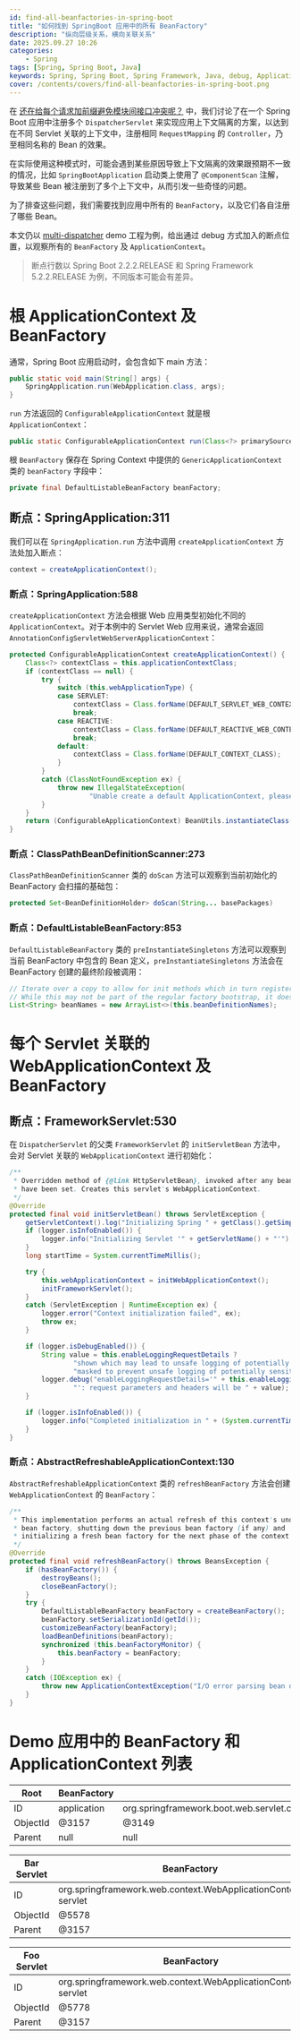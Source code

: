 ```yaml
---
id: find-all-beanfactories-in-spring-boot
title: "如何找到 SpringBoot 应用中的所有 BeanFactory"
description: "纵向层级关系，横向关联关系"
date: 2025.09.27 10:26
categories:
    - Spring
tags: [Spring, Spring Boot, Java]
keywords: Spring, Spring Boot, Spring Framework, Java, debug, ApplicationContext, BeanFactory, DispatcherServlet, SpringBootApplication
cover: /contents/covers/find-all-beanfactories-in-spring-boot.png
---
```


在 [还在给每个请求加前缀避免模块间接口冲突呢？](https://alphahinex.github.io/2020/04/24/multi-dispatcherservlet/) 中，我们讨论了在一个 Spring Boot 应用中注册多个 `DispatcherServlet` 来实现应用上下文隔离的方案，以达到在不同 Servlet 关联的上下文中，注册相同 `RequestMapping` 的 `Controller`，乃至相同名称的 Bean 的效果。

在实际使用这种模式时，可能会遇到某些原因导致上下文隔离的效果跟预期不一致的情况，比如 `SpringBootApplication` 启动类上使用了 `@ComponentScan` 注解，导致某些 Bean 被注册到了多个上下文中，从而引发一些奇怪的问题。

为了排查这些问题，我们需要找到应用中所有的 `BeanFactory`，以及它们各自注册了哪些 Bean。

本文仍以 [multi-dispatcher](https://github.com/AlphaHinex/multi-dispatcher) demo 工程为例，给出通过 debug 方式加入的断点位置，以观察所有的 `BeanFactory` 及 `ApplicationContext`。

> 断点行数以 Spring Boot 2.2.2.RELEASE 和 Spring Framework 5.2.2.RELEASE 为例，不同版本可能会有差异。

# 根 ApplicationContext 及 BeanFactory

通常，Spring Boot 应用启动时，会包含如下 main 方法：

```java
public static void main(String[] args) {
    SpringApplication.run(WebApplication.class, args);
}
```

`run` 方法返回的 `ConfigurableApplicationContext` 就是根 `ApplicationContext`：

```java
public static ConfigurableApplicationContext run(Class<?> primarySource, String... args)
```

根 `BeanFactory` 保存在 Spring Context 中提供的 `GenericApplicationContext` 类的 `beanFactory` 字段中：

```java
private final DefaultListableBeanFactory beanFactory;
```

## 断点：SpringApplication:311

我们可以在 `SpringApplication.run` 方法中调用 `createApplicationContext` 方法处加入断点：

```java
context = createApplicationContext();
```

### 断点：SpringApplication:588

`createApplicationContext` 方法会根据 Web 应用类型初始化不同的 `ApplicationContext`。对于本例中的 Servlet Web 应用来说，通常会返回 `AnnotationConfigServletWebServerApplicationContext`：

```java
protected ConfigurableApplicationContext createApplicationContext() {
    Class<?> contextClass = this.applicationContextClass;
    if (contextClass == null) {
        try {
            switch (this.webApplicationType) {
            case SERVLET:
                contextClass = Class.forName(DEFAULT_SERVLET_WEB_CONTEXT_CLASS);
                break;
            case REACTIVE:
                contextClass = Class.forName(DEFAULT_REACTIVE_WEB_CONTEXT_CLASS);
                break;
            default:
                contextClass = Class.forName(DEFAULT_CONTEXT_CLASS);
            }
        }
        catch (ClassNotFoundException ex) {
            throw new IllegalStateException(
                    "Unable create a default ApplicationContext, please specify an ApplicationContextClass", ex);
        }
    }
    return (ConfigurableApplicationContext) BeanUtils.instantiateClass(contextClass);
}
```

### 断点：ClassPathBeanDefinitionScanner:273

`ClassPathBeanDefinitionScanner` 类的 `doScan` 方法可以观察到当前初始化的 BeanFactory 会扫描的基础包：

```java
protected Set<BeanDefinitionHolder> doScan(String... basePackages)
```

### 断点：DefaultListableBeanFactory:853

`DefaultListableBeanFactory` 类的 `preInstantiateSingletons` 方法可以观察到当前 BeanFactory 中包含的 Bean 定义，`preInstantiateSingletons` 方法会在 BeanFactory 创建的最终阶段被调用：

```java
// Iterate over a copy to allow for init methods which in turn register new bean definitions.
// While this may not be part of the regular factory bootstrap, it does otherwise work fine.
List<String> beanNames = new ArrayList<>(this.beanDefinitionNames);
```

# 每个 Servlet 关联的 WebApplicationContext 及 BeanFactory

## 断点：FrameworkServlet:530

在 `DispatcherServlet` 的父类 `FrameworkServlet` 的 `initServletBean` 方法中，会对 Servlet 关联的 `WebApplicationContext` 进行初始化：

```java
/**
 * Overridden method of {@link HttpServletBean}, invoked after any bean properties
 * have been set. Creates this servlet's WebApplicationContext.
 */
@Override
protected final void initServletBean() throws ServletException {
    getServletContext().log("Initializing Spring " + getClass().getSimpleName() + " '" + getServletName() + "'");
    if (logger.isInfoEnabled()) {
        logger.info("Initializing Servlet '" + getServletName() + "'");
    }
    long startTime = System.currentTimeMillis();

    try {
        this.webApplicationContext = initWebApplicationContext();
        initFrameworkServlet();
    }
    catch (ServletException | RuntimeException ex) {
        logger.error("Context initialization failed", ex);
        throw ex;
    }

    if (logger.isDebugEnabled()) {
        String value = this.enableLoggingRequestDetails ?
                "shown which may lead to unsafe logging of potentially sensitive data" :
                "masked to prevent unsafe logging of potentially sensitive data";
        logger.debug("enableLoggingRequestDetails='" + this.enableLoggingRequestDetails +
                "': request parameters and headers will be " + value);
    }

    if (logger.isInfoEnabled()) {
        logger.info("Completed initialization in " + (System.currentTimeMillis() - startTime) + " ms");
    }
}
```

### 断点：AbstractRefreshableApplicationContext:130

`AbstractRefreshableApplicationContext` 类的 `refreshBeanFactory` 方法会创建 `WebApplicationContext` 的 `BeanFactory`：

```java
/**
 * This implementation performs an actual refresh of this context's underlying
 * bean factory, shutting down the previous bean factory (if any) and
 * initializing a fresh bean factory for the next phase of the context's lifecycle.
 */
@Override
protected final void refreshBeanFactory() throws BeansException {
    if (hasBeanFactory()) {
        destroyBeans();
        closeBeanFactory();
    }
    try {
        DefaultListableBeanFactory beanFactory = createBeanFactory();
        beanFactory.setSerializationId(getId());
        customizeBeanFactory(beanFactory);
        loadBeanDefinitions(beanFactory);
        synchronized (this.beanFactoryMonitor) {
            this.beanFactory = beanFactory;
        }
    }
    catch (IOException ex) {
        throw new ApplicationContextException("I/O error parsing bean definition source for " + getDisplayName(), ex);
    }
}
```

# Demo 应用中的 BeanFactory 和 ApplicationContext 列表

| Root        | BeanFactory | ApplicationContext |
| ----------- | ----------- | ------------------ |
| ID          | application | org.springframework.boot.web.servlet.context.AnnotationConfigServletWebServerApplicationContext@6e01f9b0 |
| ObjectId    | @3157       | @3149              |
| Parent      | null        | null               |

| Bar Servlet | BeanFactory | ApplicationContext |
| ----------- | ----------- | ------------------ |
| ID          | org.springframework.web.context.WebApplicationContext:/Bar servlet | org.springframework.web.context.WebApplicationContext:/Bar servlet |
| ObjectId    | @5578       | @5591              |
| Parent      | @3157       | @3149              |

| Foo Servlet | BeanFactory | ApplicationContext |
| ----------- | ----------- | ------------------ |
| ID          | org.springframework.web.context.WebApplicationContext:/Foo servlet | org.springframework.web.context.WebApplicationContext:/Foo servlet |
| ObjectId    | @5778       | @5777              |
| Parent      | @3157       | @3149              |
